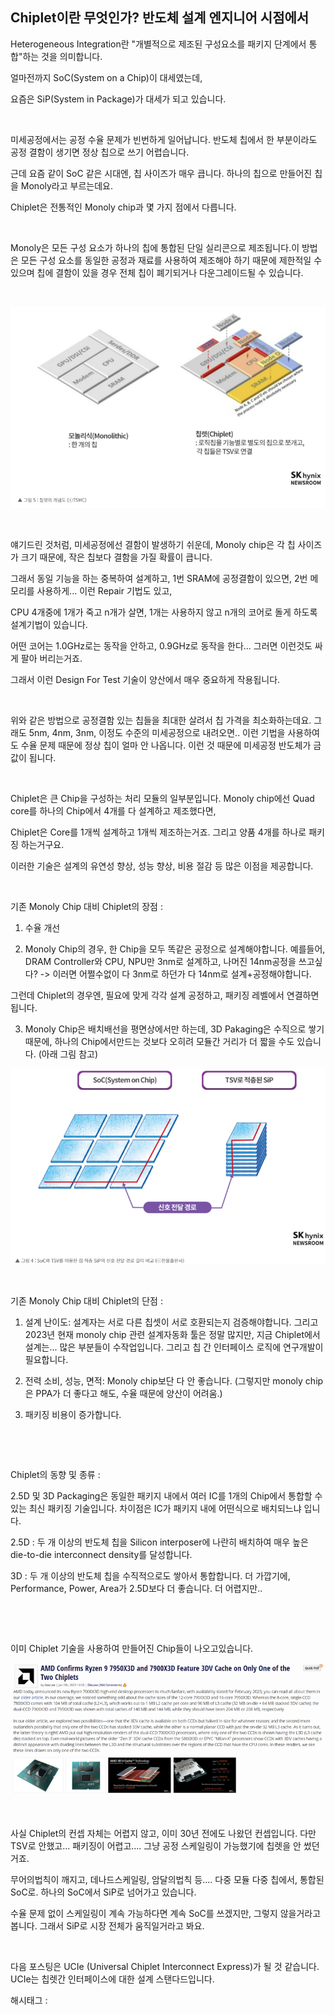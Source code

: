 ## Chiplet이란 무엇인가? 반도체 설계 엔지니어 시점에서

Heterogeneous Integration란 "개별적으로 제조된 구성요소를 패키지 단계에서 통합"하는 것을 의미합니다.

얼마전까지 SoC(System on a Chip)이 대세였는데,

요즘은 SiP(System in Package)가 대세가 되고 있습니다.

​

미세공정에서는 공정 수율 문제가 빈번하게 일어납니다. 반도체 칩에서 한 부분이라도 공정 결함이 생기면 정상 칩으로 쓰기 어렵습니다.

근데 요즘 같이 SoC 같은 시대엔, 칩 사이즈가 매우 큽니다. 하나의 칩으로 만들어진 칩을 Monoly라고 부르는데요.

Chiplet은 전통적인 Monoly chip과 몇 가지 점에서 다릅니다.

​

Monoly은 모든 구성 요소가 하나의 칩에 통합된 단일 실리콘으로 제조됩니다.이 방법은 모든 구성 요소를 동일한 공정과 재료를 사용하여 제조해야 하기 때문에 제한적일 수 있으며 칩에 결함이 있을 경우 전체 칩이 폐기되거나 다운그레이드될 수 있습니다.

​

![0](./asset/0.png)

​

얘기드린 것처럼, 미세공정에선 결함이 발생하기 쉬운데, Monoly chip은 각 칩 사이즈가 크기 때문에, 작은 칩보다 결함을 가질 확률이 큽니다.

그래서 동일 기능을 하는 중복하여 설계하고, 1번 SRAM에 공정결함이 있으면, 2번 메모리를 사용하게... 이런 Repair 기법도 있고,

CPU 4개중에 1개가 죽고 n개가 살면, 1개는 사용하지 않고 n개의 코어로 돌게 하도록 설계기법이 있습니다.

어떤 코어는 1.0GHz로는 동작을 안하고, 0.9GHz로 동작을 한다... 그러면 이런것도 싸게 팔아 버리는거죠.

그래서 이런 Design For Test 기술이 양산에서 매우 중요하게 작용됩니다.

​

위와 같은 방법으로 공정결함 있는 칩들을 최대한 살려서 칩 가격을 최소화하는데요. 그래도 5nm, 4nm, 3nm, 이정도 수준의 미세공정으로 내려오면.. 이런 기법을 사용하여도 수율 문제 때문에 정상 칩이 얼마 안 나옵니다. 이런 것 때문에 미세공정 반도체가 금 값이 됩니다.

​

Chiplet은 큰 Chip을 구성하는 처리 모듈의 일부분입니다. Monoly chip에선 Quad core를 하나의 Chip에서 4개를 다 설계하고 제조했다면,

Chiplet은 Core를 1개씩 설계하고 1개씩 제조하는거죠. 그리고 양품 4개를 하나로 패키징 하는거구요.

이러한 기술은 설계의 유연성 향상, 성능 향상, 비용 절감 등 많은 이점을 제공합니다.

​

기존 Monoly Chip 대비 Chiplet의 장점 : 

1. 수율 개선

2. Monoly Chip의 경우, 한 Chip을 모두 똑같은 공정으로 설계해야합니다. 예를들어, DRAM Controller와 CPU, NPU만 3nm로 설계하고, 나머진 14nm공정을 쓰고싶다? -> 이러면 어쩔수없이 다 3nm로 하던가 다 14nm로 설계+공정해야합니다.

그런데 Chiplet의 경우엔, 필요에 맞게 각각 설계 공정하고, 패키징 레벨에서 연결하면 됩니다.

3. Monoly Chip은 배치배선을 평면상에서만 하는데, 3D Pakaging은 수직으로 쌓기 때문에, 하나의 Chip에서만드는 것보다 오히려 모듈간 거리가  더 짧을 수도 있습니다. (아래 그림 참고)

![1](./asset/1.png)

​

기존 Monoly Chip 대비 Chiplet의 단점 : 

1. 설계 난이도: 설계자는 서로 다른 칩셋이 서로 호환되는지 검증해야합니다. 그리고 2023년 현재 monoly chip 관련 설계자동화 툴은 정말 많지만, 지금 Chiplet에서 설계는... 많은 부분들이 수작업입니다. 그리고 칩 간 인터페이스 로직에 연구개발이 필요합니다.

2. 전력 소비, 성능, 면적: Monoly chip보단 다 안 좋습니다. (그렇지만 monoly chip은 PPA가 더 좋다고 해도, 수율 때문에 양산이 어려움.)

3. 패키징 비용이 증가합니다.

​

​

Chiplet의 동향 및 종류 : 

2.5D 및 3D Packaging은 동일한 패키지 내에서 여러 IC를 1개의 Chip에서 통합할 수 있는 최신 패키징 기술입니다. 차이점은 IC가 패키지 내에 어떤식으로 배치되느냐 입니다.

2.5D : 두 개 이상의 반도체 칩을 Silicon interposer에 나란히 배치하여 매우 높은 die-to-die interconnect density를 달성합니다. 

3D : 두 개 이상의 반도체 칩을 수직적으로도 쌓아서 통합합니다. 더 가깝기에, Performance, Power, Area가 2.5D보다 더 좋습니다. 더 어렵지만..

​

​

이미 Chiplet 기술을 사용하여 만들어진 Chip들이 나오고있습니다.

![2](./asset/2.png)

​

사실 Chiplet의 컨셉 자체는 어렵지 않고, 이미 30년 전에도 나왔던 컨셉입니다. 다만 TSV로 안했고... 패키징이 어렵고.... 그냥 공정 스케일링이 가능했기에 칩렛을 안 썼던거죠.

무어의법칙이 깨지고, 데나드스케일링, 암달의법칙 등.... 다중 모듈 다중 칩에서, 통합된 SoC로. 하나의 SoC에서 SiP로 넘어가고 있습니다.

수율 문제 없이 스케일링이 계속 가능하다면 계속 SoC를 쓰겠지만, 그렇지 않을거라고 봅니다. 그래서 SiP로 시장 전체가 움직일거라고 봐요.

​

다음 포스팅은 UCIe (Universal Chiplet Interconnect Express)가 될 것 같습니다. UCIe는 칩렛간 인터페이스에 대한 설계 스탠다드입니다.

 해시태그 : 